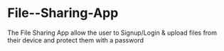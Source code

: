 # File--Sharing-App
The File Sharing App allow the user to Signup/Login &amp; upload files from their device and protect them with a password
